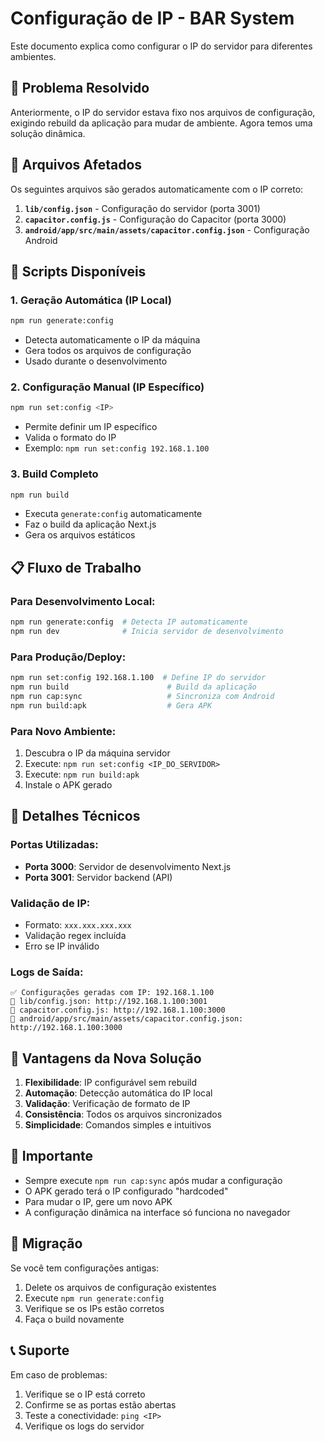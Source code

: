 # Configuração de IP - BAR System

Este documento explica como configurar o IP do servidor para diferentes ambientes.

## 🎯 Problema Resolvido

Anteriormente, o IP do servidor estava fixo nos arquivos de configuração, exigindo rebuild da aplicação para mudar de ambiente. Agora temos uma solução dinâmica.

## 📁 Arquivos Afetados

Os seguintes arquivos são gerados automaticamente com o IP correto:

1. **`lib/config.json`** - Configuração do servidor (porta 3001)
2. **`capacitor.config.js`** - Configuração do Capacitor (porta 3000)
3. **`android/app/src/main/assets/capacitor.config.json`** - Configuração Android

## 🚀 Scripts Disponíveis

### 1. **Geração Automática (IP Local)**

```bash
npm run generate:config
```

- Detecta automaticamente o IP da máquina
- Gera todos os arquivos de configuração
- Usado durante o desenvolvimento

### 2. **Configuração Manual (IP Específico)**

```bash
npm run set:config <IP>
```

- Permite definir um IP específico
- Valida o formato do IP
- Exemplo: `npm run set:config 192.168.1.100`

### 3. **Build Completo**

```bash
npm run build
```

- Executa `generate:config` automaticamente
- Faz o build da aplicação Next.js
- Gera os arquivos estáticos

## 📋 Fluxo de Trabalho

### Para Desenvolvimento Local:

```bash
npm run generate:config  # Detecta IP automaticamente
npm run dev              # Inicia servidor de desenvolvimento
```

### Para Produção/Deploy:

```bash
npm run set:config 192.168.1.100  # Define IP do servidor
npm run build                      # Build da aplicação
npm run cap:sync                   # Sincroniza com Android
npm run build:apk                  # Gera APK
```

### Para Novo Ambiente:

1. Descubra o IP da máquina servidor
2. Execute: `npm run set:config <IP_DO_SERVIDOR>`
3. Execute: `npm run build:apk`
4. Instale o APK gerado

## 🔧 Detalhes Técnicos

### Portas Utilizadas:

- **Porta 3000**: Servidor de desenvolvimento Next.js
- **Porta 3001**: Servidor backend (API)

### Validação de IP:

- Formato: `xxx.xxx.xxx.xxx`
- Validação regex incluída
- Erro se IP inválido

### Logs de Saída:

```
✅ Configurações geradas com IP: 192.168.1.100
📁 lib/config.json: http://192.168.1.100:3001
📁 capacitor.config.js: http://192.168.1.100:3000
📁 android/app/src/main/assets/capacitor.config.json: http://192.168.1.100:3000
```

## 🎯 Vantagens da Nova Solução

1. **Flexibilidade**: IP configurável sem rebuild
2. **Automação**: Detecção automática do IP local
3. **Validação**: Verificação de formato de IP
4. **Consistência**: Todos os arquivos sincronizados
5. **Simplicidade**: Comandos simples e intuitivos

## 🚨 Importante

- Sempre execute `npm run cap:sync` após mudar a configuração
- O APK gerado terá o IP configurado "hardcoded"
- Para mudar o IP, gere um novo APK
- A configuração dinâmica na interface só funciona no navegador

## 🔄 Migração

Se você tem configurações antigas:

1. Delete os arquivos de configuração existentes
2. Execute `npm run generate:config`
3. Verifique se os IPs estão corretos
4. Faça o build novamente

## 📞 Suporte

Em caso de problemas:

1. Verifique se o IP está correto
2. Confirme se as portas estão abertas
3. Teste a conectividade: `ping <IP>`
4. Verifique os logs do servidor
